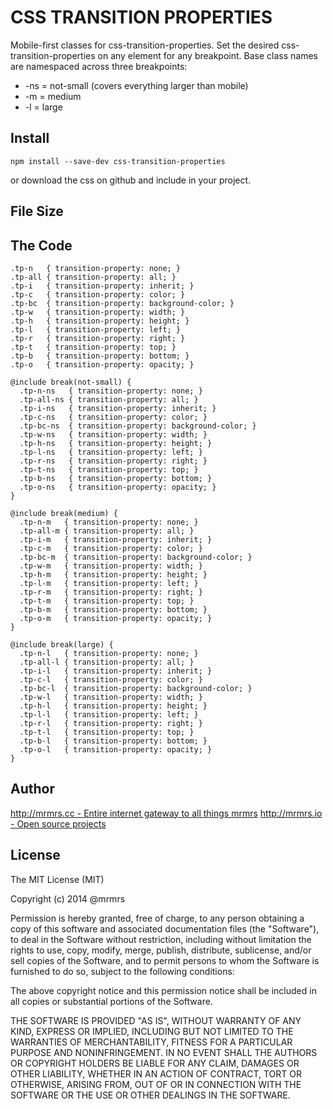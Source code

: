 # CSS TRANSITION PROPERTIES

  Mobile-first classes for css-transition-properties.
  Set the desired css-transition-properties on any element for any breakpoint.
  Base class names are namespaced across three breakpoints:

*  -ns = not-small (covers everything larger than mobile)
*  -m  = medium
*  -l  = large

## Install
```
npm install --save-dev css-transition-properties
```
or download the css on github and include in your project.

## File Size


## The Code
```
.tp-n   { transition-property: none; }
.tp-all { transition-property: all; }
.tp-i   { transition-property: inherit; }
.tp-c   { transition-property: color; }
.tp-bc  { transition-property: background-color; }
.tp-w   { transition-property: width; }
.tp-h   { transition-property: height; }
.tp-l   { transition-property: left; }
.tp-r   { transition-property: right; }
.tp-t   { transition-property: top; }
.tp-b   { transition-property: bottom; }
.tp-o   { transition-property: opacity; }

@include break(not-small) {
  .tp-n-ns   { transition-property: none; }
  .tp-all-ns { transition-property: all; }
  .tp-i-ns   { transition-property: inherit; }
  .tp-c-ns   { transition-property: color; }
  .tp-bc-ns  { transition-property: background-color; }
  .tp-w-ns   { transition-property: width; }
  .tp-h-ns   { transition-property: height; }
  .tp-l-ns   { transition-property: left; }
  .tp-r-ns   { transition-property: right; }
  .tp-t-ns   { transition-property: top; }
  .tp-b-ns   { transition-property: bottom; }
  .tp-o-ns   { transition-property: opacity; }
}

@include break(medium) {
  .tp-n-m   { transition-property: none; }
  .tp-all-m { transition-property: all; }
  .tp-i-m   { transition-property: inherit; }
  .tp-c-m   { transition-property: color; }
  .tp-bc-m  { transition-property: background-color; }
  .tp-w-m   { transition-property: width; }
  .tp-h-m   { transition-property: height; }
  .tp-l-m   { transition-property: left; }
  .tp-r-m   { transition-property: right; }
  .tp-t-m   { transition-property: top; }
  .tp-b-m   { transition-property: bottom; }
  .tp-o-m   { transition-property: opacity; }
}

@include break(large) {
  .tp-n-l   { transition-property: none; }
  .tp-all-l { transition-property: all; }
  .tp-i-l   { transition-property: inherit; }
  .tp-c-l   { transition-property: color; }
  .tp-bc-l  { transition-property: background-color; }
  .tp-w-l   { transition-property: width; }
  .tp-h-l   { transition-property: height; }
  .tp-l-l   { transition-property: left; }
  .tp-r-l   { transition-property: right; }
  .tp-t-l   { transition-property: top; }
  .tp-b-l   { transition-property: bottom; }
  .tp-o-l   { transition-property: opacity; }
}

```

## Author

[http://mrmrs.cc - Entire internet gateway to all things mrmrs](http://mrmrs.cc)
[http://mrmrs.io - Open source projects](http://mrmrs.io)

## License

The MIT License (MIT)

Copyright (c) 2014 @mrmrs

Permission is hereby granted, free of charge, to any person obtaining a copy
of this software and associated documentation files (the "Software"), to deal
in the Software without restriction, including without limitation the rights
to use, copy, modify, merge, publish, distribute, sublicense, and/or sell
copies of the Software, and to permit persons to whom the Software is
furnished to do so, subject to the following conditions:

The above copyright notice and this permission notice shall be included in
all copies or substantial portions of the Software.

THE SOFTWARE IS PROVIDED "AS IS", WITHOUT WARRANTY OF ANY KIND, EXPRESS OR
IMPLIED, INCLUDING BUT NOT LIMITED TO THE WARRANTIES OF MERCHANTABILITY,
FITNESS FOR A PARTICULAR PURPOSE AND NONINFRINGEMENT. IN NO EVENT SHALL THE
AUTHORS OR COPYRIGHT HOLDERS BE LIABLE FOR ANY CLAIM, DAMAGES OR OTHER
LIABILITY, WHETHER IN AN ACTION OF CONTRACT, TORT OR OTHERWISE, ARISING FROM,
OUT OF OR IN CONNECTION WITH THE SOFTWARE OR THE USE OR OTHER DEALINGS IN
THE SOFTWARE.

